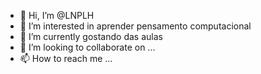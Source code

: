 - 👋 Hi, I’m @LNPLH
- 👀 I’m interested in aprender pensamento computacional
- 🌱 I’m currently gostando das aulas
- 💞️ I’m looking to collaborate on ...
- 📫 How to reach me ...

<!---
LNPLH/LNPLH is a ✨ special ✨ repository because its `README.md` (this file) appears on your GitHub profile.
You can click the Preview link to take a look at your changes.
--->
